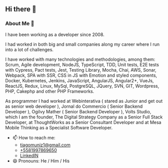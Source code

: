 ## Hi there 👋


### About Me 💬 

I have been working as a developer since 2008.

I had worked in both big and small companies along my career where I run into a lot of challenges.

I have worked with many technologies and methodologies, among them: Scrum, Agile development, NodeJS, TypeScript, TDD, Unit tests, E2E tests with Cypress, Pact tests, Jest, Testing Library, Mocha, Chai, AWS, Sonar, Webpack, SPA with SSR, CSS in JS with Emotion and styled components, Docker, Kubernetes, Jenkins, JavaScript, AngularJS, Angular2+, VueJs, ReactJS, Redux, Linux, MySql, PostgreSQL, JQuery, SVN, GIT, Wordpress, PHP, Cakephp and other PHP Frameworks.

As programmer I had worked at Webinterativa ( stared as Junior and get out as senior web developer ), Jornal do Commercio ( Senior Backend Developer ), Ogilvy Mather ( Senior Backend Developer ), Volts Studio, which I am the founder, The Digital Strategy Company as a Senior Full Stack Developer, at ThoughtWorks as a Senior Consultant Developer and at Mesa Mobile Thinking as a Specialist Software Developer.


- 📫 How to reach me: 
  - <a href="mailto:tiagomuniz1@gmail.com">tiagomuniz1@gmail.com</a>
  - <a href="tel:+5581997869650">+5581997869650</a>
  - <a href="https://www.linkedin.com/in/tiago-de-andrade-muniz/" target="_blank">LinkedIN</a>
- 😄 Pronouns: He / Him / His


<!--
- 🌱 I’m currently learning ...
- 👯 I’m looking to collaborate on ...
- 🤔 I’m looking for help with ...
- 💬 Ask me about ...
- ⚡ Fun fact: ...
-->

